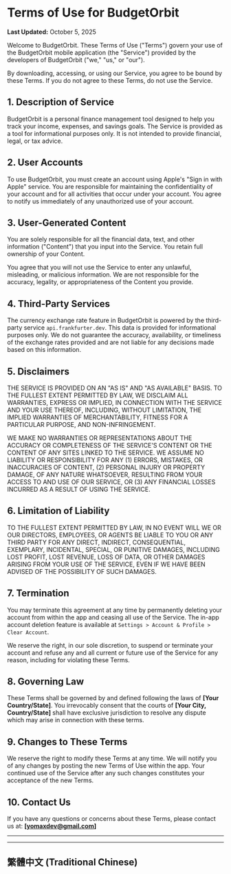 # Terms of Use for BudgetOrbit


**Last Updated:** October 5, 2025

Welcome to BudgetOrbit. These Terms of Use ("Terms") govern your use of the BudgetOrbit mobile application (the "Service") provided by the developers of BudgetOrbit ("we," "us," or "our").

By downloading, accessing, or using our Service, you agree to be bound by these Terms. If you do not agree to these Terms, do not use the Service.

## 1. Description of Service

BudgetOrbit is a personal finance management tool designed to help you track your income, expenses, and savings goals. The Service is provided as a tool for informational purposes only. It is not intended to provide financial, legal, or tax advice.

## 2. User Accounts

To use BudgetOrbit, you must create an account using Apple's "Sign in with Apple" service. You are responsible for maintaining the confidentiality of your account and for all activities that occur under your account. You agree to notify us immediately of any unauthorized use of your account.

## 3. User-Generated Content

You are solely responsible for all the financial data, text, and other information ("Content") that you input into the Service. You retain full ownership of your Content.

You agree that you will not use the Service to enter any unlawful, misleading, or malicious information. We are not responsible for the accuracy, legality, or appropriateness of the Content you provide.

## 4. Third-Party Services

The currency exchange rate feature in BudgetOrbit is powered by the third-party service `api.frankfurter.dev`. This data is provided for informational purposes only. We do not guarantee the accuracy, availability, or timeliness of the exchange rates provided and are not liable for any decisions made based on this information.

## 5. Disclaimers

THE SERVICE IS PROVIDED ON AN "AS IS" AND "AS AVAILABLE" BASIS. TO THE FULLEST EXTENT PERMITTED BY LAW, WE DISCLAIM ALL WARRANTIES, EXPRESS OR IMPLIED, IN CONNECTION WITH THE SERVICE AND YOUR USE THEREOF, INCLUDING, WITHOUT LIMITATION, THE IMPLIED WARRANTIES OF MERCHANTABILITY, FITNESS FOR A PARTICULAR PURPOSE, AND NON-INFRINGEMENT.

WE MAKE NO WARRANTIES OR REPRESENTATIONS ABOUT THE ACCURACY OR COMPLETENESS OF THE SERVICE'S CONTENT OR THE CONTENT OF ANY SITES LINKED TO THE SERVICE. WE ASSUME NO LIABILITY OR RESPONSIBILITY FOR ANY (1) ERRORS, MISTAKES, OR INACCURACIES OF CONTENT, (2) PERSONAL INJURY OR PROPERTY DAMAGE, OF ANY NATURE WHATSOEVER, RESULTING FROM YOUR ACCESS TO AND USE OF OUR SERVICE, OR (3) ANY FINANCIAL LOSSES INCURRED AS A RESULT OF USING THE SERVICE.

## 6. Limitation of Liability

TO THE FULLEST EXTENT PERMITTED BY LAW, IN NO EVENT WILL WE OR OUR DIRECTORS, EMPLOYEES, OR AGENTS BE LIABLE TO YOU OR ANY THIRD PARTY FOR ANY DIRECT, INDIRECT, CONSEQUENTIAL, EXEMPLARY, INCIDENTAL, SPECIAL, OR PUNITIVE DAMAGES, INCLUDING LOST PROFIT, LOST REVENUE, LOSS OF DATA, OR OTHER DAMAGES ARISING FROM YOUR USE OF THE SERVICE, EVEN IF WE HAVE BEEN ADVISED OF THE POSSIBILITY OF SUCH DAMAGES.

## 7. Termination

You may terminate this agreement at any time by permanently deleting your account from within the app and ceasing all use of the Service. The in-app account deletion feature is available at `Settings > Account & Profile > Clear Account`.

We reserve the right, in our sole discretion, to suspend or terminate your account and refuse any and all current or future use of the Service for any reason, including for violating these Terms.

## 8. Governing Law

These Terms shall be governed by and defined following the laws of **[Your Country/State]**. You irrevocably consent that the courts of **[Your City, Country/State]** shall have exclusive jurisdiction to resolve any dispute which may arise in connection with these terms.

## 9. Changes to These Terms

We reserve the right to modify these Terms at any time. We will notify you of any changes by posting the new Terms of Use within the app. Your continued use of the Service after any such changes constitutes your acceptance of the new Terms.

## 10. Contact Us

If you have any questions or concerns about these Terms, please contact us at:
**[yomaxdev@gmail.com]**

---

---

## 繁體中文 (Traditional Chinese)
